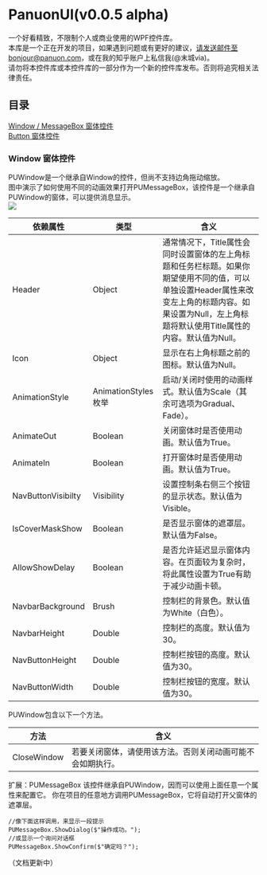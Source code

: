 # PanuonUI(v0.0.5 alpha)
一个好看精致，不限制个人或商业使用的WPF控件库。<br/>
本库是一个正在开发的项目，如果遇到问题或有更好的建议，请发送邮件至bonjour@panuon.com，或在我的知乎账户上私信我(@末城via)。<br/>
请勿将本控件库或本控件库的一部分作为一个新的控件库发布。否则将追究相关法律责任。
## 目录
[Window / MessageBox 窗体控件](#Window)<br/>
[Button 窗体控件](#Button)<br/>

### Window 窗体控件
PUWindow是一个继承自Window的控件，但尚不支持边角拖动缩放。<br/>
图中演示了如何使用不同的动画效果打开PUMessageBox，该控件是一个继承自PUWindow的窗体，可以提供消息显示。<br/>
![](https://github-1252047526.cos.ap-chengdu.myqcloud.com/window201810191402.gif)<br/>

| 依赖属性  | 类型 | 含义 |
| --- | --- | ---|
| Header | Object | 通常情况下，Title属性会同时设置窗体的左上角标题和任务栏标题。如果你期望使用不同的值，可以单独设置Header属性来改变左上角的标题内容。如果设置为Null，左上角标题将默认使用Title属性的内容。默认值为Null。  |
| Icon | Object | 显示在右上角标题之前的图标。默认值为Null。  |
| AnimationStyle | AnimationStyles枚举 | 启动/关闭时使用的动画样式。默认值为Scale（其余可选项为Gradual、Fade）。  |
| AnimateOut | Boolean | 关闭窗体时是否使用动画。默认值为True。  |
| AnimateIn | Boolean | 打开窗体时是否使用动画。默认值为True。  |
| NavButtonVisibilty | Visibility | 设置控制条右侧三个按钮的显示状态。默认值为Visible。  |
| IsCoverMaskShow | Boolean | 是否显示窗体的遮罩层。默认值为False。  |
| AllowShowDelay  | Boolean | 是否允许延迟显示窗体内容。在页面较为复杂时，将此属性设置为True有助于减少动画卡顿。  |
| NavbarBackground | Brush | 控制栏的背景色。默认值为White（白色）。  |
| NavbarHeight | Double | 控制栏的高度。默认值为30。  |
| NavButtonHeight | Double | 控制栏按钮的高度。默认值为30。  |
| NavButtonWidth | Double | 控制栏按钮的宽度。默认值为30。  |



PUWindow包含以下一个方法。<br/>

| 方法 | 含义 |
| ----- | ----- |
| CloseWindow | 若要关闭窗体，请使用该方法。否则关闭动画可能不会如期执行。 |

扩展：PUMessageBox
该控件继承自PUWindow，因而可以使用上面任意一个属性来配置它。
你在项目的任意地方调用PUMessageBox，它将自动打开父窗体的遮罩层。
```
//像下面这样调用，来显示一段提示
PUMessageBox.ShowDialog($"操作成功。");
//或显示一个询问对话框
PUMessageBox.ShowConfirm($"确定吗？");
```
（文档更新中）
